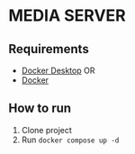 # MEDIA SERVER

## Requirements

- [Docker Desktop](https://www.docker.com/products/docker-desktop/) 
OR 
- [Docker](https://docs.docker.com/desktop/install/linux-install/) 

## How to run

1. Clone project
2. Run `docker compose up -d`